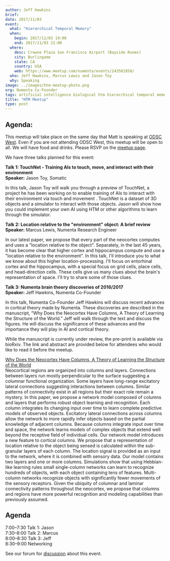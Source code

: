 ```yaml
---
author: Jeff Hawkins
brief:
date: 2017/11/03
event:
  what: "Hierarchical Temporal Memory"
  when:
    begin: 2017/11/03 19:00
    end: 2017/11/03 21:00
  where:
    desc: Crowne Plaza San Francisco Airport (Bayside Rooms)
    city: Burlingame
    state: CA
    country: USA
    web: https://www.meetup.com/numenta/events/243501858/
  who: Jeff Hawkins, Marcus Lewis and Jason Toy
  why: Speaking
image: ../images/htm-meetup-photo.png
org: Numenta Co-Founder
tags: artificial intelligence biological htm hierarchical temporal memory computing brain
title: "HTM Meetup"
type: post
---
```

## Agenda:

This meetup will take place on the same day that Matt is speaking at [ODSC West](https://www.odsc.com/california).
Even if you are not attending ODSC West, this meetup will be open to all. We will have food and drinks. Please RSVP on the [meetup page](https://www.meetup.com/numenta/events/243501858/).

We have three talks planned for this event:

**Talk 1: TouchNet - Training AIs to touch, move, and interact with their environment** <br/>
**Speaker:** Jason Toy, Somatic

In this talk, Jason Toy will walk you through a preview of TouchNet, a project he has been working on to enable training of AIs to interact with their environment via touch and movement . TouchNet is a dataset of 3D objects and a simulator to interact with those objects. Jason will show how you could implement your own AI using HTM or other algorithms to learn through the simulator.

**Talk 2: Location relative to the "environment" object: A brief review** <br/>
**Speaker:** Marcus Lewis, Numenta Research Engineer

In our latest paper, we propose that every part of the neocortex computes and uses a "location relative to the object".
Separately, in the last 45 years, it has become clear that higher cortex and hippocampus compute and use a "location relative to the environment".
In this talk, I'll introduce you to what we know about this higher location-processing. I'll focus on entorhinal cortex and the hippocampus,
with a special focus on grid cells, place cells, and head-direction cells. These cells give us many clues about the brain's representation of space.
I'll try to share some of those clues.


**Talk 3: Numenta brain theory discoveries of 2016/2017**<br/>
**Speaker:** Jeff Hawkins, Numenta Co-Founder

In this talk, Numenta Co-Founder Jeff Hawkins will discuss recent advances in cortical theory made by Numenta.
These discoveries are described in the manuscript, “Why Does the Neocortex Have Columns, A Theory of Learning the Structure of the World.”  Jeff will walk through the text and discuss the figures.  He will discuss the significance of these advances and the importance they will play in AI and cortical theory.  

While the manuscript is currently under review, the pre-print is available via bioRxiv.  The link and abstract are provided below for attendees who would like to read it before the meetup.  

[Why Does the Neocortex Have Columns, A Theory of Learning the Structure of the World](https://doi.org/10.1101/162263)<br/>
Neocortical regions are organized into columns and layers. Connections between layers run mostly perpendicular to the surface suggesting a columnar functional organization.
Some layers have long-range excitatory lateral connections suggesting interactions between columns.
Similar patterns of connectivity exist in all regions but their exact role remain a mystery. In this paper,
we propose a network model composed of columns and layers that performs robust object learning and recognition.
Each column integrates its changing input over time to learn complete predictive models of observed objects.
Excitatory lateral connections across columns allow the network to more rapidly infer objects based on the partial knowledge of adjacent columns.
Because columns integrate input over time and space, the network learns models of complex objects that extend well beyond the receptive field of individual cells.
Our network model introduces a new feature to cortical columns. We propose that a representation of location relative to the object being sensed
is calculated within the sub-granular layers of each column. The location signal is provided as an input to the network, where it is combined with sensory data.
Our model contains two layers and one or more columns. Simulations show that using Hebbian-like learning rules small single-column networks can learn to
recognize hundreds of objects, with each object containing tens of features. Multi-column networks recognize objects with significantly fewer movements of the sensory receptors.
Given the ubiquity of columnar and laminar connectivity patterns throughout the neocortex, we propose that columns and regions have more powerful recognition
and modeling capabilities than previously assumed.


**Agenda**
------
7:00–7:30 Talk 1: Jason <br/>
7:30–8:00 Talk 2: Marcus<br/>
8:00–8:30 Talk 3: Jeff<br/>
8:30–9:00 Networking<br/>


See our forum for [discussion](https://discourse.numenta.org/t/htm-meetup-planning-november-3-in-sf/2830) about this event.
